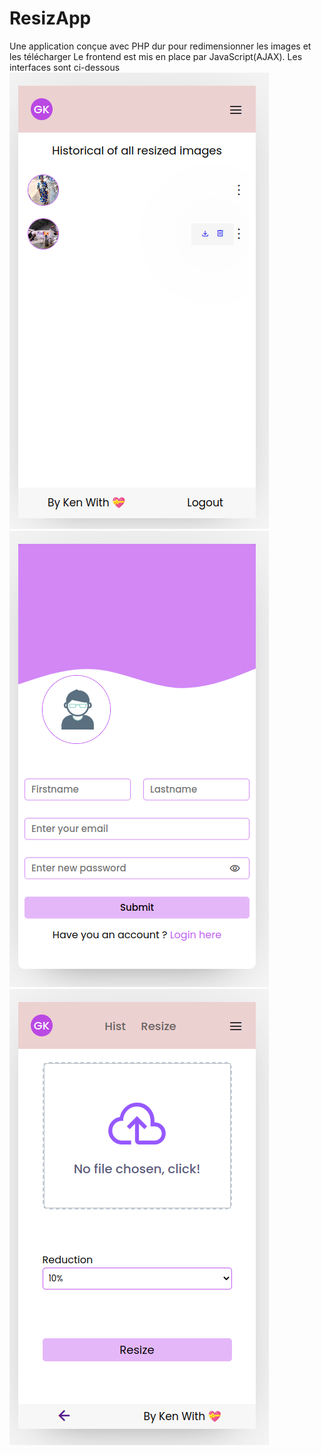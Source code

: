 # ResizApp
Une application conçue avec PHP dur pour redimensionner les images et les télécharger
Le frontend est mis en place par JavaScript(AJAX).
Les interfaces sont ci-dessous
![alt text](https://github.com/Kenedy-GBESSI/ResizApp/blob/main/resized1.png?raw=true)
![alt text](https://github.com/Kenedy-GBESSI/ResizApp/blob/main/resized2.png?raw=true)
![alt text](https://github.com/Kenedy-GBESSI/ResizApp/blob/main/resized3.png?raw=true)

